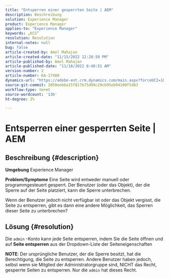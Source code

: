 ```yaml
---
title: "Entsperren einer gesperrten Seite | AEM"
description: Beschreibung
solution: Experience Manager
product: Experience Manager
applies-to: "Experience Manager"
keywords: „KCS“
resolution: Resolution
internal-notes: null
bug: false
article-created-by: Amol Mahajan
article-created-date: "11/15/2022 12:28:59 PM"
article-published-by: Amol Mahajan
article-published-date: "11/18/2022 8:40:51 AM"
version-number: 2
article-number: KA-17480
dynamics-url: "https://adobe-ent.crm.dynamics.com/main.aspx?forceUCI=1&pagetype=entityrecord&etn=knowledgearticle&id=0b30dc0f-e164-ed11-9561-6045bd006a22"
source-git-commit: 2050eebba15f817b75d99c29cb95eb94100f5d83
workflow-type: tm+mt
source-wordcount: '136'
ht-degree: 2%

---
```


# Entsperren einer gesperrten Seite | AEM

## Beschreibung {#description}

<b>Umgebung</b>
Experience Manager


<b>Problem/Symptome</b>
Eine Seite wird entweder manuell oder programmgesteuert gesperrt. Der Benutzer (oder das Objekt), der die Sperre auf der Seite platziert, kann die Sperre unterbrechen.

Wenn der Benutzer jedoch nicht verfügbar ist oder das Objekt vergisst, die Seite zu entsperren, gibt es dann eine andere Möglichkeit, das Sperren dieser Seite zu unterbrechen?


## Lösung {#resolution}


Die `admin` -Konto kann jede Seite entsperren, indem Sie die Seite öffnen und auf <b>Seite entsperren</b> aus der Dropdown-Liste der Seiteneigenschaften

<b>NOTE</b>: Der ursprüngliche Benutzer, der die Sperre besitzt, hat die Berechtigung, die Seite zu entsperren. Andere Benutzer haben jedoch, selbst wenn sie Mitglied der Administratorgruppe sind, NICHT das Recht, gesperrte Seiten zu entsperren. Nur die `admin` hat dieses Recht.
